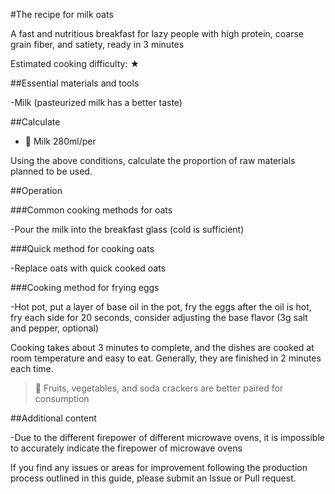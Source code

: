 #The recipe for milk oats

A fast and nutritious breakfast for lazy people with high protein, coarse grain fiber, and satiety, ready in 3 minutes

Estimated cooking difficulty: ★

##Essential materials and tools

-Milk (pasteurized milk has a better taste)

##Calculate

-  🥛  Milk 280ml/per

Using the above conditions, calculate the proportion of raw materials planned to be used.

##Operation

###Common cooking methods for oats

-Pour the milk into the breakfast glass (cold is sufficient)

###Quick method for cooking oats

-Replace oats with quick cooked oats

###Cooking method for frying eggs

-Hot pot, put a layer of base oil in the pot, fry the eggs after the oil is hot, fry each side for 20 seconds, consider adjusting the base flavor (3g salt and pepper, optional)

Cooking takes about 3 minutes to complete, and the dishes are cooked at room temperature and easy to eat. Generally, they are finished in 2 minutes each time.

>  🥑  Fruits, vegetables, and soda crackers are better paired for consumption

##Additional content

-Due to the different firepower of different microwave ovens, it is impossible to accurately indicate the firepower of microwave ovens

If you find any issues or areas for improvement following the production process outlined in this guide, please submit an Issue or Pull request.